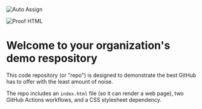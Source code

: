 ![Auto Assign](https://github.com/btandyou/demo-repository/actions/workflows/auto-assign.yml/badge.svg)

![Proof HTML](https://github.com/btandyou/demo-repository/actions/workflows/proof-html.yml/badge.svg)

# Welcome to your organization's demo respository
This code repository (or "repo") is designed to demonstrate the best GitHub has to offer with the least amount of noise.

The repo includes an `index.html` file (so it can render a web page), two GitHub Actions workflows, and a CSS stylesheet dependency.
